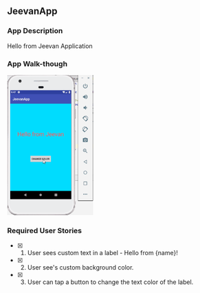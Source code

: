 ## JeevanApp

### App Description
Hello from Jeevan Application

### App Walk-though
<img src="https://github.com/jeevanvenkataramana/Jeevan_Hello/blob/master/JeevanApp_demo.gif" width=200><br>

### Required User Stories
- [x] 1. User sees custom text in a label - Hello from {name}!
- [x] 2. User see's custom background color.
- [x] 3. User can tap a button to change the text color of the label.
